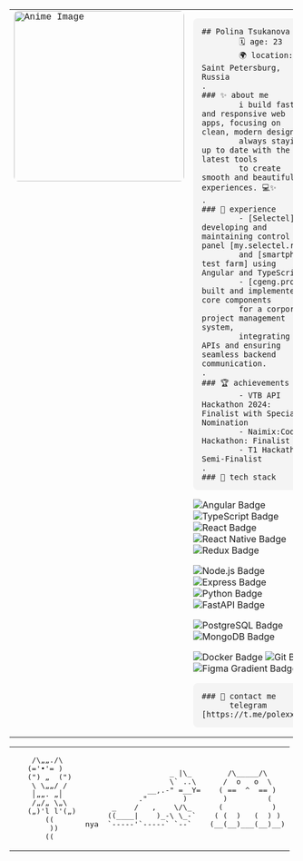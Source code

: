 <table style="width:100%; max-width: 500px; border:none; padding:0; margin:0;">
  <tr>
    <td style="vertical-align:top; font-family: 'Courier New', monospace;">
      <img src="https://github.com/cat-milk/Anime-Girls-Holding-Programming-Books/blob/master/Angular/Kana_Arima_Holding_Angular_Book.jpg?raw=true" alt="Anime Image" width="300" style="border-radius:8px;"/>
    </td>
    <td style="vertical-align:top;">
      <pre style="max-width: 250px; overflow-wrap: break-word; white-space: normal; padding: 15px; background-color: #f4f4f4; border-radius: 8px;"><code >## Polina Tsukanova
        🗓️ age: 23
        🌍 location: Saint Petersburg, Russia
.
### ✨ about me
        i build fast and responsive web apps, focusing on clean, modern designs. 
        always staying up to date with the latest tools 
        to create smooth and beautiful experiences. 💻✨
.
### 💼 experience
        - [Selectel]: developing and maintaining control panel [my.selectel.ru] 
        and [smartphone test farm] using Angular and TypeScript.
        - [cgeng.pro]: built and implemented core components 
        for a corporate project management system, 
        integrating APIs and ensuring seamless backend communication.
.
### 🏆 achievements
        - VTB API Hackathon 2024: Finalist with Special Nomination
        - Naimix:Code Hackathon: Finalist
        - T1 Hackathon: Semi-Finalist
.
### 🔧 tech stack</code></pre>
      <p>
        <img src="https://img.shields.io/badge/Angular-FF4081?style=for-the-badge&logo=angular&logoColor=white" alt="Angular Badge" />
        <img src="https://img.shields.io/badge/TypeScript-3178C6?style=for-the-badge&logo=typescript&logoColor=white" alt="TypeScript Badge" />
        <img src="https://img.shields.io/badge/React-61DAFB?style=for-the-badge&logo=react&logoColor=black" alt="React Badge" />
        <img src="https://img.shields.io/badge/React_Native-61DAFB?style=for-the-badge&logo=react&logoColor=black" alt="React Native Badge" />
        <img src="https://img.shields.io/badge/Redux-764ABC?style=for-the-badge&logo=redux&logoColor=white" alt="Redux Badge" />
      </p>
      <p>
        <img src="https://img.shields.io/badge/Node.js-339933?style=for-the-badge&logo=node.js&logoColor=white" alt="Node.js Badge" />
        <img src="https://img.shields.io/badge/Express-000000?style=for-the-badge&logo=express&logoColor=white" alt="Express Badge" />
        <img src="https://img.shields.io/badge/Python-3776AB?style=for-the-badge&logo=python&logoColor=white" alt="Python Badge" />
        <img src="https://img.shields.io/badge/FastAPI-009688?style=for-the-badge&logo=fastapi&logoColor=white" alt="FastAPI Badge" />
      </p>
      <p>
        <img src="https://img.shields.io/badge/PostgreSQL-336791?style=for-the-badge&logo=postgresql&logoColor=white" alt="PostgreSQL Badge" />
        <img src="https://img.shields.io/badge/MongoDB-47A248?style=for-the-badge&logo=mongodb&logoColor=white" alt="MongoDB Badge" />
      </p>
      <p>
        <img src="https://img.shields.io/badge/Docker-2496ED?style=for-the-badge&logo=docker&logoColor=white" alt="Docker Badge" />
        <img src="https://img.shields.io/badge/Git-F05032?style=for-the-badge&logo=git&logoColor=white" alt="Git Badge" />
        <img src="https://img.shields.io/badge/Figma-FF7262?style=for-the-badge&logo=figma&logoColor=white" alt="Figma Gradient Badge" />
      </p>
      <pre style="max-width: 250px; overflow-wrap: break-word; white-space: normal; padding: 15px; background-color: #f4f4f4; border-radius: 8px;"><code>### 💌 contact me
      telegram [https://t.me/polexxka]</code></pre>
    </td>
  </tr>
</table>
<table><tr><td><pre aria-label="Изображение кота, собранное из текстовых символов.">
    /\„„./\ 
   (='•'= )  
   (") „  (") 
    \ \„„/ /
    │„„. „│
    /„/„ \„\
   („)'l l'(„)
       ((   
        ))  
       ((  
</pre></td><td><pre>
                   _ |\_
                   \` ..\
              __,.-" =__Y=
            ."        )
      _    /   ,    \/\_
     ((____|    )_-\ \_-`
nya  `-----'`-----` `--`
</pre></td><td><pre>    /\_____/\
   /  o   o  \
  ( ==  ^  == )
   )         (
  (           )
 ( (  )   (  ) )
(__(__)___(__)__)</pre></td></tr></table>


